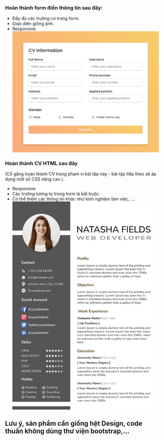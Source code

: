 ### Hoàn thành form điền thông tin sau đây:
- Đầy đủ các trường có trong form.
- Giao diện giống ảnh.
- Responsive.
![Ảnh Form](form.png)
### Hoàn thành CV HTML sau đây
(Cố gắng hoàn thành CV trong phạm vi bài tập này - bài tập tiếp theo sẽ áp dụng một số CSS nâng cao ).
- Responsive
- Các trường tương tự trong form là bắt buộc.
- Có thể thêm các thông tin khác như kinh nghiệm làm việc, .... 
![Ảnh CV](cvhtml.png)

## Lưu ý, sản phẩm cần giống hệt Design, code thuần không dùng thư viện bootstrap,...
